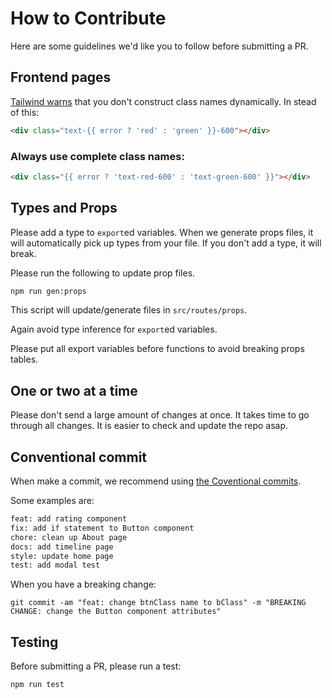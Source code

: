 
# How to Contribute

Here are some guidelines we'd like you to follow before submitting a PR.

## Frontend pages

<p><a href="https://tailwindcss.com/docs/content-configuration#dynamic-class-names">Tailwind warns</a> that you don't construct class names dynamically. In stead of this:</p>

```html
<div class="text-{{ error ? 'red' : 'green' }}-600"></div>
```

### Always use complete class names:

```html
<div class="{{ error ? 'text-red-600' : 'text-green-600' }}"></div>
```

## Types and Props

Please add a type to `export`ed variables. When we generate props files, it will automatically pick up types from your file. If you don't add a type, it will break.

Please run the following to update prop files.

```sh
npm run gen:props
```

This script will update/generate files in `src/routes/props`.

Again avoid type inference for `export`ed variables.

Please put all export variables before functions to avoid breaking props tables.

## One or two at a time

Please don't send a large amount of changes at once. It takes time to go through all changes. It is easier to check and update the repo asap.

## Conventional commit

<p>When make a commit, we recommend using <a href="https://www.conventionalcommits.org/en/v1.0.0/">the Coventional commits</a>.</p>

Some examples are:

```sh
feat: add rating component
fix: add if statement to Button component
chore: clean up About page
docs: add timeline page
style: update home page
test: add modal test
```

When you have a breaking change:

```
git commit -am "feat: change btnClass name to bClass" -m "BREAKING CHANGE: change the Button component attributes"
```

## Testing

<p>Before submitting a PR, please run a test:</p>

```sh
npm run test
```
